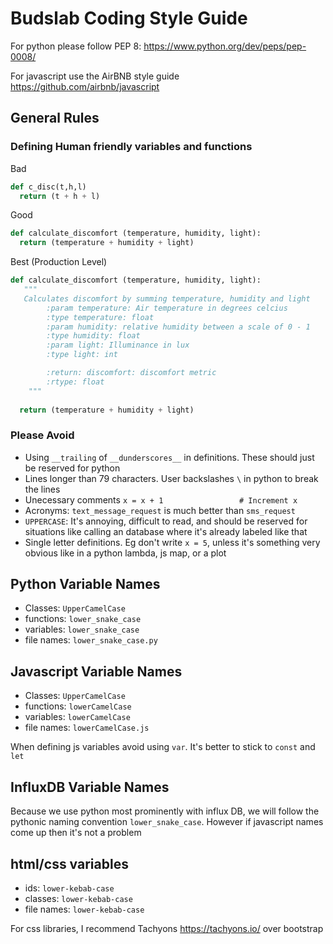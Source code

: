 # Budslab Coding Style Guide

For python please follow PEP 8: https://www.python.org/dev/peps/pep-0008/

For javascript use the AirBNB style guide https://github.com/airbnb/javascript

## General Rules

### Defining Human friendly variables and functions
Bad
```python
def c_disc(t,h,l)
  return (t + h + l)
```

Good
```python
def calculate_discomfort (temperature, humidity, light):
  return (temperature + humidity + light)
```

Best (Production Level)
```python
def calculate_discomfort (temperature, humidity, light):
   """
   Calculates discomfort by summing temperature, humidity and light
        :param temperature: Air temperature in degrees celcius
        :type temperature: float
        :param humidity: relative humidity between a scale of 0 - 1
        :type humidity: float
        :param light: Illuminance in lux
        :type light: int

        :return: discomfort: discomfort metric
        :rtype: float
    """
  
  return (temperature + humidity + light)
```

### Please Avoid

- Using `__trailing` of `__dunderscores__` in definitions. These should just be reserved for python
- Lines longer than 79 characters. User backslashes `\` in python to break the lines
- Unecessary comments `x = x + 1                 # Increment x`
- Acronyms: `text_message_request` is much better than `sms_request`
- `UPPERCASE`: It's annoying, difficult to read, and should be reserved for situations like calling an database where it's already labeled like that
- Single letter definitions. Eg don't write `x = 5`, unless it's something very obvious like in a python lambda, js map, or a plot

## Python Variable Names

- Classes: `UpperCamelCase`
- functions: `lower_snake_case`
- variables: `lower_snake_case`
- file names: `lower_snake_case.py`


## Javascript Variable Names

- Classes: `UpperCamelCase`
- functions: `lowerCamelCase`
- variables: `lowerCamelCase`
- file names: `lowerCamelCase.js`

When defining js variables avoid using `var`. It's better to stick to `const` and `let`

## InfluxDB Variable Names

Because we use python most prominently with influx DB, we will follow the pythonic naming convention `lower_snake_case`. However if javascript names come up then it's not a problem

## html/css variables

- ids: `lower-kebab-case`
- classes: `lower-kebab-case`
- file names: `lower-kebab-case`

For css libraries, I recommend Tachyons https://tachyons.io/ over bootstrap


